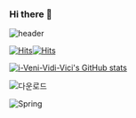 ### Hi there 👋

![header](https://capsule-render.vercel.app/api?type=waving&height=300&color=gradient&text=백엔드%20개발자%20변성일입니다.&fontAlignY=50&fontSize=50)

[![Hits](https://hits.seeyoufarm.com/api/count/incr/badge.svg?url=https%3A%2F%2Fgithub.com%2Fi-Veni-Vidi-Vici%2Fhit-counter&count_bg=%2379C83D&title_bg=%23555555&icon=&icon_color=%23E7E7E7&title=hits&edge_flat=false)](https://hits.seeyoufarm.com)[![Hits](https://hits.seeyoufarm.com/api/count/incr/badge.svg?url=https%3A%2F%2Fgithub.com%2Fi-Veni-Vidi-Vici%2Fhit-counter&count_bg=%2379C83D&title_bg=%23555555&icon=&icon_color=%23E7E7E7&title=hits&edge_flat=false)](https://hits.seeyoufarm.com)


[![i-Veni-Vidi-Vici's GitHub stats](https://github-readme-stats.vercel.app/api?username=i-Veni-Vidi-Vici&title_color=00ff00)](https://github.com/anuraghazra/github-readme-stats)

![다운로드](https://github.com/user-attachments/assets/6f8f863d-8f6b-43d6-8f88-1d14bf304142)



![Spring](https://img.shields.io/badge/spring-6DB33F.svg?&style=for-the-badge&logo=spring&logoColor=white)

<!--
**i-Veni-Vidi-Vici/i-Veni-Vidi-Vici** is a ✨ _special_ ✨ repository because its `README.md` (this file) appears on your GitHub profile.

Here are some ideas to get you started:

- 🔭 I’m currently working on ...
- 🌱 I’m currently learning ...
- 👯 I’m looking to collaborate on ...
- 🤔 I’m looking for help with ...
- 💬 Ask me about ...
- 📫 How to reach me: ...
- 😄 Pronouns: ...
- ⚡ Fun fact: ...
-->
